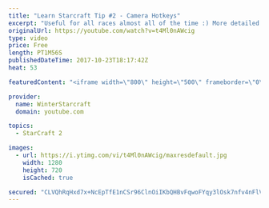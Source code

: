 ```yaml
---
title: "Learn Starcraft Tip #2 - Camera Hotkeys"
excerpt: "Useful for all races almost all of the time :) More detailed guides/tutorials under the learn to play starcraft playlist."
originalUrl: https://youtube.com/watch?v=t4Ml0nAWcig
type: video
price: Free
length: PT1M56S
publishedDateTime: 2017-10-23T18:17:42Z
heat: 53

featuredContent: "<iframe width=\"800\" height=\"500\" frameborder=\"0\" src=\"https://www.youtube.com/embed/t4Ml0nAWcig\" allow=\"accelerometer; autoplay; encrypted-media; gyroscope; picture-in-picture\" allowfullscreen></iframe>"

provider:
  name: WinterStarcraft
  domain: youtube.com

topics:
  - StarCraft 2

images:
  - url: https://i.ytimg.com/vi/t4Ml0nAWcig/maxresdefault.jpg
    width: 1280
    height: 720
    isCached: true

secured: "CLVQhRqHxd7x+NcEpTfE1nCSr96ClnOiIKbQHBvFqwoFYqy3lOsk7nfv4nFlVuh0wVnsEKaMysSgALlhNJ1JZkL6rZZ7KwLDaScQDeW0WUpn2pghdbtnMUDjn9wjr2q9ELschul+8y77Yk8GQQ0M3aY2K4kJoKGwEML/AKqSQHX5THjDzxzvi0HrjiXjDqg005p6vgiLiheCysDecnOKvb/emLEzv0Y4yRUyyk+yevdODgu7AMVIi4/n9MUZHZ1Z+6U3VPUh64tiVw6dqdnPQa/kBycmlKhS+hsG+Sosy581+MeH7TxHJRcrfXWDLeWGI9XvR7Q9ZF8Qkb0u64Lk3YRmkAHVCLukZsJg0FlThZvGkHN8+NpUy5xw6+5GH9dYD80zWpy5tVzVIUOdQ5mwZmBXbNlRTehJ8E1WqSQG5hA=;l4sIleWm2d2N9LomwDm8TQ=="
---
```


